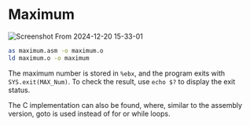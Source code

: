# Maximum
![Screenshot From 2024-12-20 15-33-01](https://github.com/user-attachments/assets/f7173666-1330-4efe-ba98-888c2e4fded1)

```bash
as maximum.asm -o maximum.o
ld maximum.o -o maximum
```

The maximum number is stored in `%ebx`, and the program exits with `SYS.exit(MAX_Num)`.
To check the result, use `echo $?` to display the exit status.

The C implementation can also be found, where, similar to the assembly version, goto is used instead of for or while loops.

